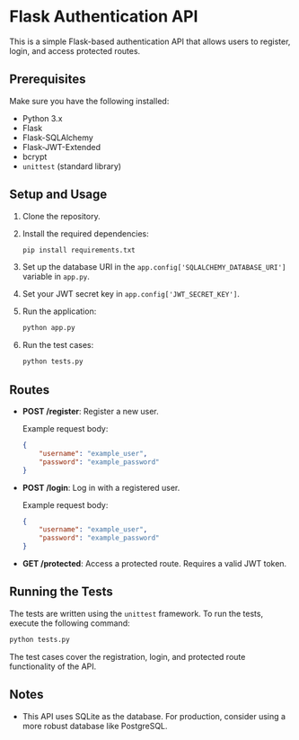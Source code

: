 # Flask Authentication API

This is a simple Flask-based authentication API that allows users to register, login, and access protected routes.

## Prerequisites

Make sure you have the following installed:

- Python 3.x
- Flask
- Flask-SQLAlchemy
- Flask-JWT-Extended
- bcrypt
- `unittest` (standard library)

## Setup and Usage

1. Clone the repository.

2. Install the required dependencies:

    ```bash
    pip install requirements.txt
    ```

3. Set up the database URI in the `app.config['SQLALCHEMY_DATABASE_URI']` variable in `app.py`.

4. Set your JWT secret key in `app.config['JWT_SECRET_KEY']`.

5. Run the application:

    ```bash
    python app.py
    ```

6. Run the test cases:

    ```bash
    python tests.py
    ```

## Routes

- **POST /register**: Register a new user.

    Example request body:
    ```json
    {
        "username": "example_user",
        "password": "example_password"
    }
    ```

- **POST /login**: Log in with a registered user.

    Example request body:
    ```json
    {
        "username": "example_user",
        "password": "example_password"
    }
    ```

- **GET /protected**: Access a protected route. Requires a valid JWT token.

## Running the Tests

The tests are written using the `unittest` framework. To run the tests, execute the following command:

```bash
python tests.py
```

The test cases cover the registration, login, and protected route functionality of the API.

## Notes

- This API uses SQLite as the database. For production, consider using a more robust database like PostgreSQL.